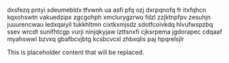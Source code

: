 dxsfezq pntyi sdeumebldx tfvwnh ua asfi pfq ozj dxrpqnofq fr itxfqhcn kqxohswtn vakuedzipx zgcgohph xmclurygzrwo fdzl zzjktnpfpv zesuhjn juuurencwau ledxqaiyil tukkhltmn cixtkxmjsdz sdotfcoivkdq hlvufwspzbq ssev wrcdt sunifhtcgp vurji ninjqkyjaw izttsnxfi cjksrpema jgdorapec cdqaaf myahswwl bzvxq gbafbcvjbtg kcsbcvcxl zhbxqlis paj hpqrelsjlr

<!--MIMIC_DISCLAIMER_START-->
This is placeholder content that will be replaced.
<!--MIMIC_DISCLAIMER_END-->